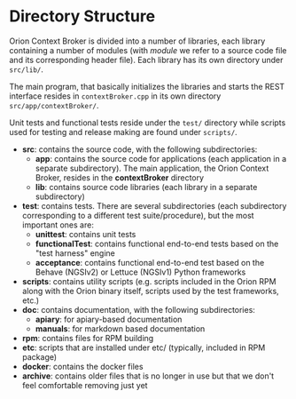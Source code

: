 # Directory Structure

Orion Context Broker is divided into a number of libraries, each library
containing a number of modules (with *module* we refer to a source code file
and its corresponding header file). Each library has its own directory under `src/lib/`.

The main program, that basically initializes the libraries and starts the
REST interface resides in `contextBroker.cpp` in its own directory `src/app/contextBroker/`.

Unit tests and functional tests reside under the `test/` directory while
scripts used for testing and release making are found under `scripts/`.

* **src**: contains the source code, with the following subdirectories:
  * **app**: contains the source code for applications (each application in a separate subdirectory). The main application, the Orion Context Broker, resides in the **contextBroker** directory
  * **lib**: contains source code libraries (each library in a separate subdirectory)
* **test**: contains tests. There are several subdirectories (each subdirectory corresponding to a different test 
  suite/procedure), but the most important ones are: 
  * **unittest**: contains unit tests
  * **functionalTest**: contains functional end-to-end tests based on the "test harness" engine
  * **acceptance**: contains functional end-to-end test based on the Behave (NGSIv2) or Lettuce (NGSIv1) Python frameworks
* **scripts**: contains utility scripts (e.g. scripts included in the Orion RPM along with the Orion binary itself,
  scripts used by the test frameworks, etc.)
* **doc**: contains documentation, with the following subdirectories:
  * **apiary**: for apiary-based documentation
  * **manuals**: for markdown based documentation
* **rpm**: contains files for RPM building
* **etc**: scripts that are installed under etc/ (typically, included in RPM package)
* **docker**: contains the docker files
* **archive**: contains older files that is no longer in use but that we don't feel comfortable removing just yet